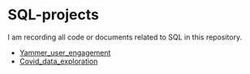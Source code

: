 # SQL-projects
I am recording all code or documents related to SQL in this repository.

- [Yammer_user_engagement](https://github.com/yingyuGit/SQL-projects/blob/main/yammer_user_engagement.sql)
- [Covid_data_exploration](https://github.com/yingyuGit/SQL-projects/blob/main/covid_data_eda.sql)


